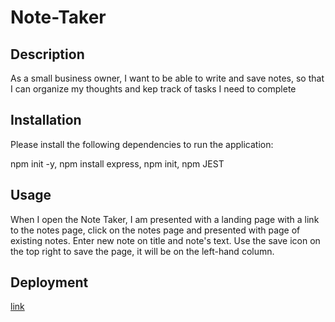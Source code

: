 # Note-Taker

## Description
As a small business owner, I want to be able to write and save notes, so that I can organize my thoughts and kep track of tasks I need to complete

## Installation
Please install the following dependencies to run the application:

npm init -y, npm install express, npm init, npm JEST

## Usage
 When I open the Note Taker, I am presented with a landing page with a link to the notes page, click on the notes page and presented with page of existing notes. Enter new note on title and note's text. Use the save icon on the top right to save the page, it will be on the left-hand column.

 ## Deployment
 [link](https://fierce-river-99903.herokuapp.com/)